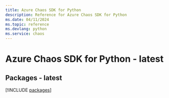```yaml
---
title: Azure Chaos SDK for Python
description: Reference for Azure Chaos SDK for Python
ms.date: 04/11/2024
ms.topic: reference
ms.devlang: python
ms.service: chaos
---
```

# Azure Chaos SDK for Python - latest
## Packages - latest
[!INCLUDE [packages](chaos-index.md)]